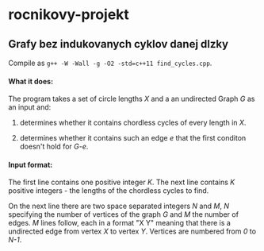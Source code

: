 # rocnikovy-projekt
## Grafy bez indukovanych cyklov danej dlzky

Compile as `g++ -W -Wall -g -O2 -std=c++11 find_cycles.cpp`.

#### What it does:
The program takes a set of circle lengths *X* and a an undirected Graph *G* as an input and:

1. determines whether it contains chordless cycles of every length in *X*.

2. determines whether it contains such an edge *e* that the first conditon doesn't hold for *G-e*.

#### Input format:
The first line contains one positive integer *K*.
The next line contains *K* positive integers - the lengths of the chordless cycles to find.

On the next line there are two space separated integers *N* and *M*, *N* specifying the number of vertices of the graph *G* and *M* the number of edges.
*M* lines follow, each in a format "X Y" meaning that there is a undirected edge from vertex *X* to vertex *Y*. Vertices are numbered from *0* to *N-1*.

